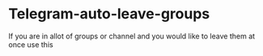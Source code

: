 # Telegram-auto-leave-groups
If you are in allot of groups or channel and you would like to leave them at once use this
